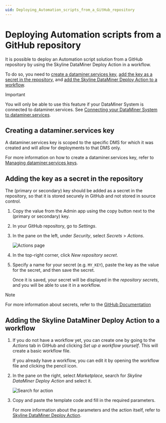 ```yaml
---
uid: Deploying_Automation_scripts_from_a_GitHub_repository
---
```


# Deploying Automation scripts from a GitHub repository

It is possible to deploy an Automation script solution from a GitHub repository by using the Skyline DataMiner Deploy Action in a workflow.

To do so, you need to [create a dataminer.services key](#creating-a-dataminerservices-key), [add the key as a secret in the repository](#adding-the-key-as-a-secret-in-the-repository), and [add the Skyline DataMiner Deploy Action to a workflow](#adding-the-skyline-dataminer-deploy-action-to-a-workflow).

> [!IMPORTANT]
> You will only be able to use this feature if your DataMiner System is connected to dataminer.services. See [Connecting your DataMiner System to dataminer.services](xref:Connecting_your_DataMiner_System_to_the_cloud).

## Creating a dataminer.services key

A dataminer.services key is scoped to the specific DMS for which it was created and will allow for deployments to that DMS only.

For more information on how to create a dataminer.services key, refer to [Managing dataminer.services keys](xref:Managing_DCP_keys).

## Adding the key as a secret in the repository

The (primary or secondary) key should be added as a secret in the repository, so that it is stored securely in GitHub and not stored in source control.

1. Copy the value from the Admin app using the copy button next to the (primary or secondary) key.
1. In your GitHub repository, go to *Settings*.
1. In the pane on the left, under *Security*, select *Secrets* > *Actions*.

   ![Actions page](~/develop/images/GitHub_settings_secrets.png)

1. In the top-right corner, click *New repository secret*.
1. Specify a name for your secret (e.g. `MY_KEY`), paste the key as the value for the secret, and then save the secret.

   Once it is saved, your secret will be displayed in the *repository secrets*, and you will be able to use it in a workflow.

> [!NOTE]
> For more information about secrets, refer to the [GitHub Documentation](https://docs.github.com/en/actions/security-guides/encrypted-secrets)

## Adding the Skyline DataMiner Deploy Action to a workflow

1. If you do not have a workflow yet, you can create one by going to the *Actions* tab in GitHub and clicking *Set up a workflow yourself*. This will create a basic workflow file.

   If you already have a workflow, you can edit it by opening the workflow file and clicking the pencil icon.

1. In the pane on the right, select *Marketplace*, search for *Skyline DataMiner Deploy Action* and select it.

   ![Search for action](~/develop/images/GitHub_workflow_marketplace.png)

1. Copy and paste the template code and fill in the required parameters.

   For more information about the parameters and the action itself, refer to [Skyline DataMiner Deploy Action](https://github.com/marketplace/actions/skyline-dataminer-deploy-action).
